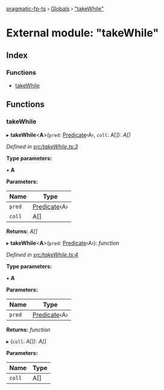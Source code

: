 [pragmatic-fp-ts](../README.md) › [Globals](../globals.md) › ["takeWhile"](_takewhile_.md)

# External module: "takeWhile"

## Index

### Functions

* [takeWhile](_takewhile_.md#takewhile)

## Functions

###  takeWhile

▸ **takeWhile**<**A**>(`pred`: [Predicate](_types_.md#predicate)‹A›, `coll`: A[]): *A[]*

*Defined in [src/takeWhile.ts:3](https://github.com/hermann-p/pragmatic-fp-ts/blob/d50fca4/src/takeWhile.ts#L3)*

**Type parameters:**

▪ **A**

**Parameters:**

Name | Type |
------ | ------ |
`pred` | [Predicate](_types_.md#predicate)‹A› |
`coll` | A[] |

**Returns:** *A[]*

▸ **takeWhile**<**A**>(`pred`: [Predicate](_types_.md#predicate)‹A›): *function*

*Defined in [src/takeWhile.ts:4](https://github.com/hermann-p/pragmatic-fp-ts/blob/d50fca4/src/takeWhile.ts#L4)*

**Type parameters:**

▪ **A**

**Parameters:**

Name | Type |
------ | ------ |
`pred` | [Predicate](_types_.md#predicate)‹A› |

**Returns:** *function*

▸ (`coll`: A[]): *A[]*

**Parameters:**

Name | Type |
------ | ------ |
`coll` | A[] |
